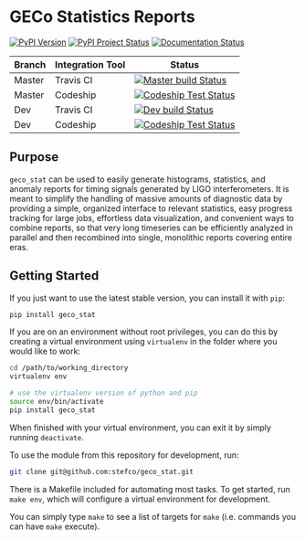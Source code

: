 # GECo Statistics Reports

[![PyPI Version](https://img.shields.io/pypi/v/geco-stat.svg)](https://pypi.python.org/pypi/geco-stat)
[![PyPI Project Status](https://img.shields.io/pypi/status/geco-stat.svg)](https://pypi.python.org/pypi/geco-stat)
[![Documentation Status](https://readthedocs.org/projects/geco-statistics/badge/?version=latest)](http://geco-statistics.readthedocs.org/en/latest/?badge=latest)

| Branch | Integration Tool | Status |
| ------ | ---------------- | ------ |
| Master | Travis CI        | [![Master build Status](https://travis-ci.org/stefco/geco_stat.svg?branch=master)](https://travis-ci.org/stefco/geco_stat) |
| Master | Codeship         | [![Codeship Test Status](https://img.shields.io/codeship/e9762300-bd59-0133-0ed3-2a1d867cc1c8/master.svg)](https://codeship.com/projects/136547) |
| Dev    | Travis CI        | [![Dev build Status](https://travis-ci.org/stefco/geco_stat.svg?branch=dev)](https://travis-ci.org/stefco/geco_stat) |
| Dev    | Codeship         | [![Codeship Test Status](https://img.shields.io/codeship/e9762300-bd59-0133-0ed3-2a1d867cc1c8/dev.svg)](https://codeship.com/projects/136547) |

## Purpose

`geco_stat` can be used to easily generate histograms, statistics, and
anomaly reports for timing signals generated by LIGO interferometers. It is
meant to simplify the handling of massive amounts of diagnostic data by
providing a simple, organized interface to relevant statistics, easy
progress tracking for large jobs, effortless data visualization, and convenient
ways to combine reports, so that very long timeseries can be efficiently
analyzed in parallel and then recombined into single, monolithic reports
covering entire eras.

## Getting Started

If you just want to use the latest stable version, you can install it with `pip`:

```bash
pip install geco_stat
```

If you are on an environment without root privileges, you can do this by
creating a virtual environment using `virtualenv` in the folder where you
would like to work:

```bash
cd /path/to/working_directory
virtualenv env

# use the virtualenv version of python and pip
source env/bin/activate
pip install geco_stat
```

When finished with your virtual environment, you can exit it by simply running
`deactivate`.

To use the module from this repository for development, run:
```bash
git clone git@github.com:stefco/geco_stat.git
```

There is a Makefile included for automating most tasks. To get started, run
`make env`, which will configure a virtual environment for development.

You can simply type `make` to see a list of targets for `make` (i.e. commands you
can have `make` execute).
